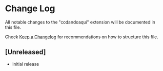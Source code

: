 # Change Log

All notable changes to the "codandoaqui" extension will be documented in this file.

Check [Keep a Changelog](http://keepachangelog.com/) for recommendations on how to structure this file.

## [Unreleased]

- Initial release